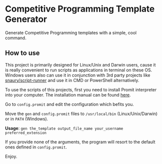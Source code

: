 # Competitive Programming Template Generator

Generate Competitive Programming templates with a simple, cool command.

## How to use
This project is primarily designed for Linux/Unix and Darwin users, cause it is really convenient to run scripts as applications in terminal on these OS. Windows users also can use it in conjunction with 3rd party projects like [snaury/script-runner](https://github.com/snaury/script-runner) and use it in CMD or PowerShell alternatively.

To use the scripts of this projects, first you need to install Promit interpreter into your computer. The installation manual can be found [here](https://github.com/singul4ri7y/promit#install).

Go to `config.promit` and edit the configuration which befits you.

Move the `gen` and `config.promit` files to `/usr/local/bin` (Linux/Unix/Darwin) or in `PATH` (Windows).

<b>Usage</b>: `gen the_template output_file_name your_username preferred_extension`

If you provide none of the arguments, the program will resort to the default ones defined in `config.promit`.

Enjoy.